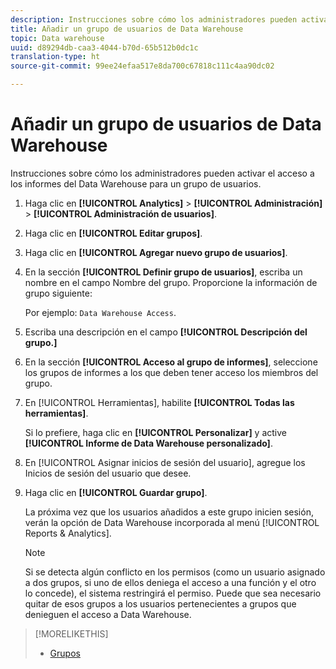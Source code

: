 ```yaml
---
description: Instrucciones sobre cómo los administradores pueden activar el acceso a los informes de Data Warehouse para un grupo de usuarios.
title: Añadir un grupo de usuarios de Data Warehouse
topic: Data warehouse
uuid: d89294db-caa3-4044-b70d-65b512b0dc1c
translation-type: ht
source-git-commit: 99ee24efaa517e8da700c67818c111c4aa90dc02

---
```



# Añadir un grupo de usuarios de Data Warehouse

Instrucciones sobre cómo los administradores pueden activar el acceso a los informes del Data Warehouse para un grupo de usuarios.

1. Haga clic en **[!UICONTROL Analytics]** > **[!UICONTROL Administración]** > **[!UICONTROL Administración de usuarios]**.
1. Haga clic en **[!UICONTROL Editar grupos]**.
1. Haga clic en **[!UICONTROL Agregar nuevo grupo de usuarios]**.
1. En la sección **[!UICONTROL Definir grupo de usuarios]**, escriba un nombre en el campo Nombre del grupo. Proporcione la información de grupo siguiente:

   Por ejemplo: `Data Warehouse Access`.
1. Escriba una descripción en el campo **[!UICONTROL Descripción del grupo.]**
1. En la sección **[!UICONTROL Acceso al grupo de informes]**, seleccione los grupos de informes a los que deben tener acceso los miembros del grupo.
1. En [!UICONTROL Herramientas], habilite **[!UICONTROL Todas las herramientas]**.

   Si lo prefiere, haga clic en **[!UICONTROL Personalizar]** y active **[!UICONTROL Informe de Data Warehouse personalizado]**.

1. En [!UICONTROL Asignar inicios de sesión del usuario], agregue los Inicios de sesión del usuario que desee.
1. Haga clic en **[!UICONTROL Guardar grupo]**.

   La próxima vez que los usuarios añadidos a este grupo inicien sesión, verán la opción de Data Warehouse incorporada al menú [!UICONTROL Reports &amp; Analytics].

   >[!NOTE]
   >
   >Si se detecta algún conflicto en los permisos (como un usuario asignado a dos grupos, si uno de ellos deniega el acceso a una función y el otro lo concede), el sistema restringirá el permiso. Puede que sea necesario quitar de esos grupos a los usuarios pertenecientes a grupos que denieguen el acceso a Data Warehouse.

>[!MORELIKETHIS]
>
>* [Grupos](/help/admin/user-management2/c-user-groups/groups.md)

